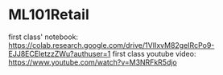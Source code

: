 # ML101Retail

first class' notebook: https://colab.research.google.com/drive/1VIIxvM82geIRcPo9-EJJ8ECEletzzZWu?authuser=1
first class youtube video: https://www.youtube.com/watch?v=M3NRFkR5djo
